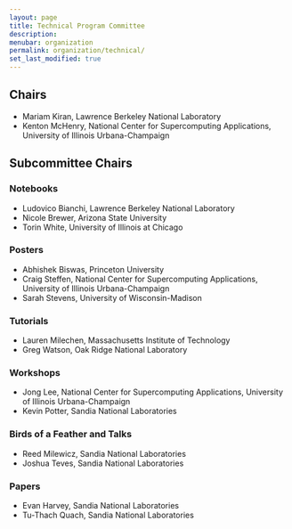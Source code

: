 ```yaml
---
layout: page
title: Technical Program Committee
description: 
menubar: organization
permalink: organization/technical/
set_last_modified: true
---
```


## Chairs

- Mariam Kiran, Lawrence Berkeley National Laboratory
- Kenton McHenry, National Center for Supercomputing Applications, University of Illinois Urbana-Champaign

## Subcommittee Chairs

### Notebooks

- Ludovico Bianchi, Lawrence Berkeley National Laboratory
- Nicole Brewer, Arizona State University
- Torin White, University of Illinois at Chicago

### Posters
- Abhishek Biswas, Princeton University
- Craig Steffen, National Center for Supercomputing Applications, University of Illinois Urbana-Champaign
- Sarah Stevens, University of Wisconsin-Madison

### Tutorials
- Lauren Milechen, Massachusetts Institute of Technology
- Greg Watson, Oak Ridge National Laboratory

### Workshops
- Jong Lee, National Center for Supercomputing Applications, University of Illinois Urbana-Champaign
- Kevin Potter, Sandia National Laboratories

### Birds of a Feather and Talks
- Reed Milewicz, Sandia National Laboratories
- Joshua Teves, Sandia National Laboratories

### Papers
- Evan Harvey, Sandia National Laboratories
- Tu-Thach Quach, Sandia National Laboratories
